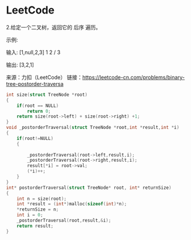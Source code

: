 # LeetCode

 

2.给定一个二叉树，返回它的 后序 遍历。

 

示例:

 

输入: [1,null,2,3]
 1 
 2 / 3

 

输出: [3,2,1]

 

来源：力扣（LeetCode） 链接：https://leetcode-cn.com/problems/binary-tree-postorder-traversa

 

```c
int size(struct TreeNode *root)
{
    if(root == NULL)
        return 0;
    return size(root->left) + size(root->right) +1;
}
void _postorderTraversal(struct TreeNode *root,int *result,int *i)
{
    if(root!=NULL)
    {
        
        _postorderTraversal(root->left,result,i);
        _postorderTraversal(root->right,result,i);
        result[*i] = root->val;
        (*i)++;
    }
}
int* postorderTraversal(struct TreeNode* root, int* returnSize)
{
    int n = size(root);
    int *result = (int*)malloc(sizeof(int)*n);
    *returnSize = n;
    int i = 0;
    _postorderTraversal(root,result,&i);
    return result;
}
```

